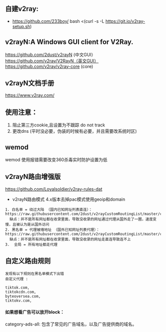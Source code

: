 ## 自建v2ray:
  * https://github.com/233boy/
  bash <(curl -s -L https://git.io/v2ray-setup.sh)
## v2rayN:A Windows GUI client for V2Ray.
https://github.com/2dust/v2rayN (中文GUI）
https://github.com/v2ray/V2RayN（英文GUI）
https://github.com/v2ray/v2ray-core (core)
## v2rayN文档手册
https://www.v2ray.com/
## 使用注意：
1. 阻止第三方cookie,且设置为不跟踪 do not track
2. 更改dns (平时没必要，伪装的时候有必要，并且需要改系统时区)

## wemod
wemod 使用报错需要改变360杀毒实时防护设置为低
## v2rayN路由增强版
https://github.com/Loyalsoldier/v2ray-rules-dat
* v2rayN路由模式
  4.x版本去掉pac模式使用geoip和domain
```
1. 白名单 = 绕过大陆 （国内已知网址列表直连）：
https://raw.githubusercontent.com/2dust/v2rayCustomRoutingList/master/custom_routing_rules_whitelist
  缺点：并不是所有网址都在收录里面，导致没收录的网址通过代理从国外走了一圈，速度变慢，且被认为是从国外访问
2. 黑名单 = 代理被墙地址 （国外已知网址列表代理）：
https://raw.githubusercontent.com/2dust/v2rayCustomRoutingList/master/custom_routing_rules_blacklist
  缺点：并不是所有网址都在收录里面，导致没收录的网址走直连导致连不上
3.  全局 = 所有地址都走代理
```
## 自定义路由规则
```
发现有以下规则在黑名单模式下出错
自定义代理 :

tiktok.com,
tiktokcdn.com,
byteoversea.com,
tiktokv.com,
```

#### 如果想看广告可以放开block：
category-ads-all: 包含了常见的广告域名，以及广告提供商的域名。



